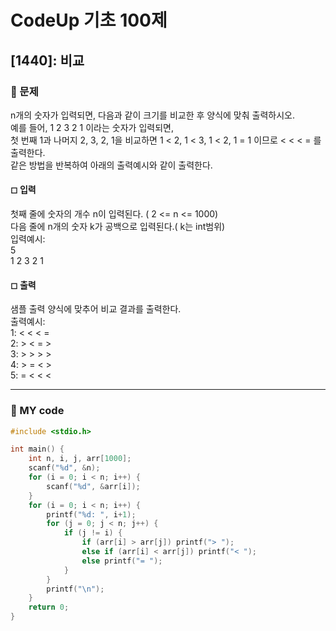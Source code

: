 # CodeUp 기초 100제

## [1440]: 비교

### 🌴 문제

n개의 숫자가 입력되면, 다음과 같이 크기를 비교한 후 양식에 맞춰 출력하시오.<br>
예를 들어, 1 2 3 2 1 이라는 숫자가 입력되면,<br>
첫 번째 1과 나머지 2, 3, 2, 1을 비교하면 1 < 2,  1 < 3, 1 < 2, 1 = 1 이므로 < < < = 를 출력한다.<br>
같은 방법을 반복하여 아래의 출력예시와 같이 출력한다.

#### ◻ 입력

첫째 줄에 숫자의 개수 n이 입력된다. ( 2 <= n <= 1000) <br>
다음 줄에 n개의 숫자 k가 공백으로 입력된다.( k는 int범위)<br>
입력예시: <br>
5 <br>
1 2 3 2 1 

#### ◻ 출력

샘플 출력 양식에 맞추어 비교 결과를 출력한다.<br>
출력예시: <br>
1: < < < = <br>
2: > < = > <br>
3: > > > > <br>
4: > = < > <br>
5: = < < < 

---

### 🤠 MY code

```c++
#include <stdio.h>

int main() {
	int n, i, j, arr[1000];
	scanf("%d", &n);
	for (i = 0; i < n; i++) {
		scanf("%d", &arr[i]);
	}
	for (i = 0; i < n; i++) {
		printf("%d: ", i+1);
		for (j = 0; j < n; j++) {
			if (j != i) {
				if (arr[i] > arr[j]) printf("> ");
				else if (arr[i] < arr[j]) printf("< ");
				else printf("= ");
			}
		}
		printf("\n");
	}
	return 0;
}
```
